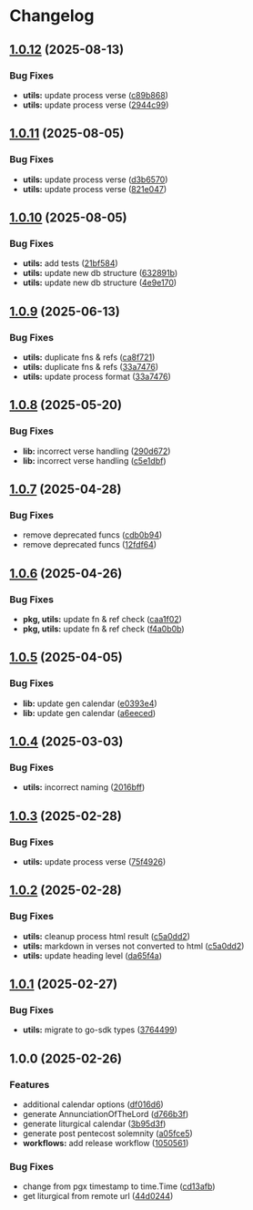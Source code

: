 # Changelog

## [1.0.12](https://github.com/v-bible/go-sdk/compare/v1.0.11...v1.0.12) (2025-08-13)


### Bug Fixes

* **utils:** update process verse ([c89b868](https://github.com/v-bible/go-sdk/commit/c89b8682c75a83f9b872b1cc5ff8653cf1d1d0e3))
* **utils:** update process verse ([2944c99](https://github.com/v-bible/go-sdk/commit/2944c99a5149509bee4050dcc63065bf9a113eaa))

## [1.0.11](https://github.com/v-bible/go-sdk/compare/v1.0.10...v1.0.11) (2025-08-05)


### Bug Fixes

* **utils:** update process verse ([d3b6570](https://github.com/v-bible/go-sdk/commit/d3b6570517578e17e5a7d0fda9fc7be164bcf27a))
* **utils:** update process verse ([821e047](https://github.com/v-bible/go-sdk/commit/821e047d834ca21272331b1e946ec58e5b8491f0))

## [1.0.10](https://github.com/v-bible/go-sdk/compare/v1.0.9...v1.0.10) (2025-08-05)


### Bug Fixes

* **utils:** add tests ([21bf584](https://github.com/v-bible/go-sdk/commit/21bf58466762c98727a68488721cd712a9aa8293))
* **utils:** update new db structure ([632891b](https://github.com/v-bible/go-sdk/commit/632891b22bb45fc69163c541caa0a4a21befbb18))
* **utils:** update new db structure ([4e9e170](https://github.com/v-bible/go-sdk/commit/4e9e17001bce8de7bbeffa0446913a11759d131b))

## [1.0.9](https://github.com/v-bible/go-sdk/compare/v1.0.8...v1.0.9) (2025-06-13)


### Bug Fixes

* **utils:** duplicate fns & refs ([ca8f721](https://github.com/v-bible/go-sdk/commit/ca8f7215cd7c5d267e7a54bf5d1cce493593ef4a))
* **utils:** duplicate fns & refs ([33a7476](https://github.com/v-bible/go-sdk/commit/33a7476c79abe899134c917e7c1d67784175de5b))
* **utils:** update process format ([33a7476](https://github.com/v-bible/go-sdk/commit/33a7476c79abe899134c917e7c1d67784175de5b))

## [1.0.8](https://github.com/v-bible/go-sdk/compare/v1.0.7...v1.0.8) (2025-05-20)


### Bug Fixes

* **lib:** incorrect verse handling ([290d672](https://github.com/v-bible/go-sdk/commit/290d672185fea7564e0dc3d8688c10b4ed7cfc0d))
* **lib:** incorrect verse handling ([c5e1dbf](https://github.com/v-bible/go-sdk/commit/c5e1dbf27fd8caeafc19847d8f3cfe3b29a533c5))

## [1.0.7](https://github.com/v-bible/go-sdk/compare/v1.0.6...v1.0.7) (2025-04-28)


### Bug Fixes

* remove deprecated funcs ([cdb0b94](https://github.com/v-bible/go-sdk/commit/cdb0b94bfe0adfc17a58eada9c6b8b24bed54119))
* remove deprecated funcs ([12fdf64](https://github.com/v-bible/go-sdk/commit/12fdf642250869c07f91d1a3b4564cada4efdb47))

## [1.0.6](https://github.com/v-bible/go-sdk/compare/v1.0.5...v1.0.6) (2025-04-26)


### Bug Fixes

* **pkg, utils:** update fn & ref check ([caa1f02](https://github.com/v-bible/go-sdk/commit/caa1f02f6ea48fe2a0f1df38e9af683d38489393))
* **pkg, utils:** update fn & ref check ([f4a0b0b](https://github.com/v-bible/go-sdk/commit/f4a0b0bd25a2472b86023a076de2138a8dc88836))

## [1.0.5](https://github.com/v-bible/go-sdk/compare/v1.0.4...v1.0.5) (2025-04-05)


### Bug Fixes

* **lib:** update gen calendar ([e0393e4](https://github.com/v-bible/go-sdk/commit/e0393e4216bf39a084aebe6c90f65cbd64c7f268))
* **lib:** update gen calendar ([a6eeced](https://github.com/v-bible/go-sdk/commit/a6eecedaef958b89a2546b2d167d5ae36ed3a00a))

## [1.0.4](https://github.com/v-bible/go-sdk/compare/v1.0.3...v1.0.4) (2025-03-03)


### Bug Fixes

* **utils:** incorrect naming ([2016bff](https://github.com/v-bible/go-sdk/commit/2016bffbc4383109cb2e5b7f6a2b2b623ecdf16c))

## [1.0.3](https://github.com/v-bible/go-sdk/compare/v1.0.2...v1.0.3) (2025-02-28)


### Bug Fixes

* **utils:** update process verse ([75f4926](https://github.com/v-bible/go-sdk/commit/75f49261bcf84d2a825a8e44e6b0c50e2aa10080))

## [1.0.2](https://github.com/v-bible/go-sdk/compare/v1.0.1...v1.0.2) (2025-02-28)


### Bug Fixes

* **utils:** cleanup process html result ([c5a0dd2](https://github.com/v-bible/go-sdk/commit/c5a0dd2a529f7925c03d5d4e0a61ec4b6749576b))
* **utils:** markdown in verses not converted to html ([c5a0dd2](https://github.com/v-bible/go-sdk/commit/c5a0dd2a529f7925c03d5d4e0a61ec4b6749576b))
* **utils:** update heading level ([da65f4a](https://github.com/v-bible/go-sdk/commit/da65f4afa19cc9cdffa5582778f382d9ad3204c6))

## [1.0.1](https://github.com/v-bible/go-sdk/compare/v1.0.0...v1.0.1) (2025-02-27)


### Bug Fixes

* **utils:** migrate to go-sdk types ([3764499](https://github.com/v-bible/go-sdk/commit/3764499aeda6706392a37f9a7c4492f3d62315ea))

## 1.0.0 (2025-02-26)


### Features

* additional calendar options ([df016d6](https://github.com/v-bible/go-sdk/commit/df016d6cd9fc53b911cd4b2f1f2a7163a37fb6ae))
* generate AnnunciationOfTheLord ([d766b3f](https://github.com/v-bible/go-sdk/commit/d766b3f48cee3d720f016bcc32459b93ab049a4b))
* generate liturgical calendar ([3b95d3f](https://github.com/v-bible/go-sdk/commit/3b95d3fff0c42b873c6d50998b208ae7d96a0871))
* generate post pentecost solemnity ([a05fce5](https://github.com/v-bible/go-sdk/commit/a05fce55a2e68d1e8abc27e959c1d406d3f850c6))
* **workflows:** add release workflow ([1050561](https://github.com/v-bible/go-sdk/commit/105056103fa91839e71707bdcaa75d18b28c4b88))


### Bug Fixes

* change from pgx timestamp to time.Time ([cd13afb](https://github.com/v-bible/go-sdk/commit/cd13afb5d9469115c21e70cd473fbbb940b08cf4))
* get liturgical from remote url ([44d0244](https://github.com/v-bible/go-sdk/commit/44d02449b7153509f136e2252156eede7e0d8aaf))
